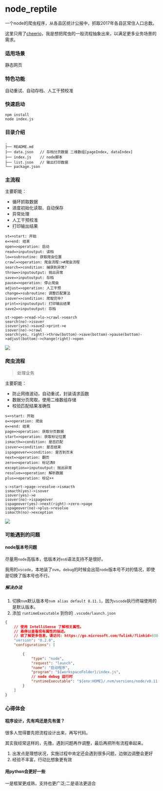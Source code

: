 # node_reptile
一个node的爬虫程序，从各县区统计公报中，抓取2017年各县区常住人口总数。

这里只用了[cheerio](https://github.com/cheeriojs/cheerio)，我是想把爬虫的一般流程抽象出来，以满足更多业务场景的需求。

### 适用场景

静态网页

### 特色功能

自动重试、自动存档、人工干预校准

### 快速启动

```shell
npm install
node index.js
```

### 目录介绍

```
.
├── README.md
├── data.json	// 存档分页数据 二维数组[pageIndex, dataIndex]
├── index.js	// node脚本
├── list.json	// 输出打印数据
└── package.json
```

### 主流程

主要职能：

- 循环抓取数据
- 进度初始化读取、自动保存
- 异常处理
- 人工干预校准
- 打印输出结果

```flow
st=>start: 开始
e=>end: 结束
open=>operation: 启动
read=>inputoutput: 读档
lo=>subroutine: 获取爬虫位置
crawl=>operation: 爬虫流程:>#爬虫流程
search=>condition: 捕获到异常?
throw=>inputoutput: 抛出异常
save=>inputoutput: 存档
pause=>operation: 停止爬虫
adjust=>operation: 人工干预
change=>subroutine: 调整匹配算法
isover=>condition: 爬取完毕?
print=>inputoutput: 打印输出结果
save2=>inputoutput: 存档

st->open->read->lo->crawl->search
search(no)->isover
isover(yes)->save2->print->e
isover(no)->crawl
search(yes, right)->throw(bottom)->save(bottom)->pause(bottom)->adjust(bottom)->change(right)->open

```

![](./WX20190107-191605@2x.png)

### 爬虫流程

> 处理业务

主要职能：

- 防止网络波动，自动重试，封装请求函数
- 数据分页爬取，使用二维数组存储
- 校验匹配结果准确性

```flow
s=>start: 开始
o=>operation: 爬虫
e=>end: 结束
page=>operation: 获取分页数据
start=>operation: 获取标记位置
ismacth=>condition: 是否匹配
isover=>condition: 是否结束
ispageover=>condition: 是否到页末
next=>operation: 翻页
zero=>operation: 标记清0
exception=>inputoutput: 抛出异常
resolve=>operation: 解析数据
plus=>operation: 标记++

s->start->page->resolve->ismacth
ismacth(yes)->isover
isover(yes)->e
isover(no)->ispageover
ispageover(yes)->next(right)->zero->page
ispageover(no)->plus->resolve
ismacth(no)->exception
```

![](./20190107191405.png)

### 可能遇到的问题

#### node版本号问题

尽量用`node`高版本，低版本对`es6`语法支持不是很好。

我用的`vscode`，本地装了`nvm`，`debug`的时候会出现`node`版本号不对的情况，即使是切换了版本号也不行。

##### 解决办法

1. 切换`nvm`默认版本号`nvm alias default 8.11.1`，因为`vscode`执行终端使用的是默认版本。
2. 添加 `runtimeExecutable` 到你的 `.vscode/launch.json` 

```json
{
    // 使用 IntelliSense 了解相关属性。 
    // 悬停以查看现有属性的描述。
    // 欲了解更多信息，请访问: https://go.microsoft.com/fwlink/?linkid=830387
    "version": "0.2.0",
    "configurations": [
        
        {
            "type": "node",
            "request": "launch",
            "name": "启动程序",
            "program": "${workspaceFolder}/index.js",
            // node debug 运行时
            "runtimeExecutable": "${env:HOME}/.nvm/versions/node/v8.11.1/bin/node" 
        }
    ]
}
```

### 心得体会

#### 程序设计，先有鸡还是先有蛋？

很多人觉得要先把流程设计出来，再写代码。

其实我经常这样的，先撸，遇到问题再作调整，最后再把所有流程串起来。

1. 出发点是理想状况，实施过程中肯定还会遇到很多问题，边做边调整会更好
2. 经验不丰富，行动比想象更有效

#### 用python会更好一些

一是框架更成熟，支持也更广泛;二是语法更适合
